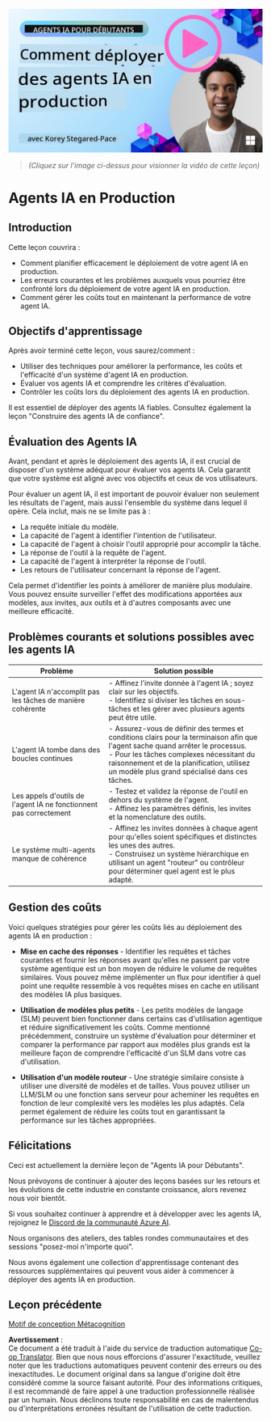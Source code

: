 <!--
CO_OP_TRANSLATOR_METADATA:
{
  "original_hash": "44013a98d980c8b92d4b814dc49b545d",
  "translation_date": "2025-03-28T10:53:45+00:00",
  "source_file": "10-ai-agents-production\\README.md",
  "language_code": "fr"
}
-->
[![Agents IA en Production](../../../translated_images/lesson-10-thumbnail.0b68f4240618b3d5b26693b78cf2cf0a8b36131b50bb08daf91d548cecc87424.fr.png)](https://youtu.be/l4TP6IyJxmQ?si=IvCW3cbw0NJ2mUMV)

> _(Cliquez sur l'image ci-dessus pour visionner la vidéo de cette leçon)_
# Agents IA en Production

## Introduction

Cette leçon couvrira :

- Comment planifier efficacement le déploiement de votre agent IA en production.
- Les erreurs courantes et les problèmes auxquels vous pourriez être confronté lors du déploiement de votre agent IA en production.
- Comment gérer les coûts tout en maintenant la performance de votre agent IA.

## Objectifs d'apprentissage

Après avoir terminé cette leçon, vous saurez/comment :

- Utiliser des techniques pour améliorer la performance, les coûts et l'efficacité d'un système d'agent IA en production.
- Évaluer vos agents IA et comprendre les critères d'évaluation.
- Contrôler les coûts lors du déploiement des agents IA en production.

Il est essentiel de déployer des agents IA fiables. Consultez également la leçon "Construire des agents IA de confiance".

## Évaluation des Agents IA

Avant, pendant et après le déploiement des agents IA, il est crucial de disposer d'un système adéquat pour évaluer vos agents IA. Cela garantit que votre système est aligné avec vos objectifs et ceux de vos utilisateurs.

Pour évaluer un agent IA, il est important de pouvoir évaluer non seulement les résultats de l'agent, mais aussi l'ensemble du système dans lequel il opère. Cela inclut, mais ne se limite pas à :

- La requête initiale du modèle.
- La capacité de l'agent à identifier l'intention de l'utilisateur.
- La capacité de l'agent à choisir l'outil approprié pour accomplir la tâche.
- La réponse de l'outil à la requête de l'agent.
- La capacité de l'agent à interpréter la réponse de l'outil.
- Les retours de l'utilisateur concernant la réponse de l'agent.

Cela permet d'identifier les points à améliorer de manière plus modulaire. Vous pouvez ensuite surveiller l'effet des modifications apportées aux modèles, aux invites, aux outils et à d'autres composants avec une meilleure efficacité.

## Problèmes courants et solutions possibles avec les agents IA

| **Problème**                                   | **Solution possible**                                                                                                                                                                                                      |
| ---------------------------------------------- | -------------------------------------------------------------------------------------------------------------------------------------------------------------------------------------------------------------------------- |
| L'agent IA n'accomplit pas les tâches de manière cohérente | - Affinez l'invite donnée à l'agent IA ; soyez clair sur les objectifs.<br>- Identifiez si diviser les tâches en sous-tâches et les gérer avec plusieurs agents peut être utile.                                             |
| L'agent IA tombe dans des boucles continues    | - Assurez-vous de définir des termes et conditions clairs pour la terminaison afin que l'agent sache quand arrêter le processus.<br>- Pour les tâches complexes nécessitant du raisonnement et de la planification, utilisez un modèle plus grand spécialisé dans ces tâches. |
| Les appels d'outils de l'agent IA ne fonctionnent pas correctement | - Testez et validez la réponse de l'outil en dehors du système de l'agent.<br>- Affinez les paramètres définis, les invites et la nomenclature des outils.                                                                  |
| Le système multi-agents manque de cohérence    | - Affinez les invites données à chaque agent pour qu'elles soient spécifiques et distinctes les unes des autres.<br>- Construisez un système hiérarchique en utilisant un agent "routeur" ou contrôleur pour déterminer quel agent est le plus adapté.               |

## Gestion des coûts

Voici quelques stratégies pour gérer les coûts liés au déploiement des agents IA en production :

- **Mise en cache des réponses** - Identifier les requêtes et tâches courantes et fournir les réponses avant qu'elles ne passent par votre système agentique est un bon moyen de réduire le volume de requêtes similaires. Vous pouvez même implémenter un flux pour identifier à quel point une requête ressemble à vos requêtes mises en cache en utilisant des modèles IA plus basiques.

- **Utilisation de modèles plus petits** - Les petits modèles de langage (SLM) peuvent bien fonctionner dans certains cas d'utilisation agentique et réduire significativement les coûts. Comme mentionné précédemment, construire un système d'évaluation pour déterminer et comparer la performance par rapport aux modèles plus grands est la meilleure façon de comprendre l'efficacité d'un SLM dans votre cas d'utilisation.

- **Utilisation d'un modèle routeur** - Une stratégie similaire consiste à utiliser une diversité de modèles et de tailles. Vous pouvez utiliser un LLM/SLM ou une fonction sans serveur pour acheminer les requêtes en fonction de leur complexité vers les modèles les plus adaptés. Cela permet également de réduire les coûts tout en garantissant la performance sur les tâches appropriées.

## Félicitations

Ceci est actuellement la dernière leçon de "Agents IA pour Débutants".

Nous prévoyons de continuer à ajouter des leçons basées sur les retours et les évolutions de cette industrie en constante croissance, alors revenez nous voir bientôt.

Si vous souhaitez continuer à apprendre et à développer avec les agents IA, rejoignez le <a href="https://discord.gg/kzRShWzttr" target="_blank">Discord de la communauté Azure AI</a>.

Nous organisons des ateliers, des tables rondes communautaires et des sessions "posez-moi n'importe quoi".

Nous avons également une collection d'apprentissage contenant des ressources supplémentaires qui peuvent vous aider à commencer à déployer des agents IA en production.

## Leçon précédente

[Motif de conception Métacognition](../09-metacognition/README.md)

**Avertissement** :  
Ce document a été traduit à l'aide du service de traduction automatique [Co-op Translator](https://github.com/Azure/co-op-translator). Bien que nous nous efforcions d'assurer l'exactitude, veuillez noter que les traductions automatiques peuvent contenir des erreurs ou des inexactitudes. Le document original dans sa langue d'origine doit être considéré comme la source faisant autorité. Pour des informations critiques, il est recommandé de faire appel à une traduction professionnelle réalisée par un humain. Nous déclinons toute responsabilité en cas de malentendus ou d'interprétations erronées résultant de l'utilisation de cette traduction.